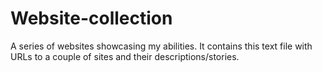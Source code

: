# Website-collection
A series of websites showcasing my abilities.  It contains this text file with URLs to a couple of sites and their descriptions/stories.
